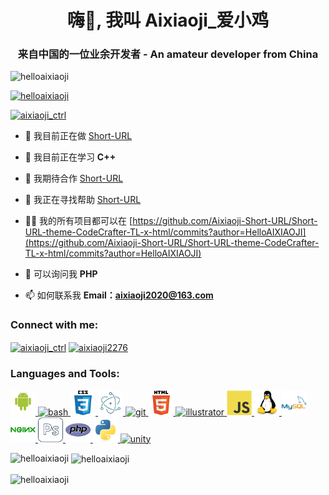 <h1 align="center">嗨👋, 我叫 Aixiaoji_爱小鸡</h1>
<h3 align="center">来自中国的一位业余开发者 - An amateur developer from China</h3>

<p align="left"> <img src="https://komarev.com/ghpvc/?username=helloaixiaoji&label=Profile%20views&color=0e75b6&style=flat" alt="helloaixiaoji" /> </p>

<p align="left"> <a href="https://github.com/ryo-ma/github-profile-trophy"><img src="https://github-profile-trophy.vercel.app/?username=helloaixiaoji" alt="helloaixiaoji" /></a> </p>

<p align="left"> <a href="https://twitter.com/aixiaoji_ctrl" target="blank"><img src="https://img.shields.io/twitter/follow/aixiaoji_ctrl?logo=twitter&style=for-the-badge" alt="aixiaoji_ctrl" /></a> </p>

- 🔭 我目前正在做 [Short-URL](https://github.com/Aixiaoji-Short-URL/Short-URL)

- 🌱 我目前正在学习 **C++**

- 👯 我期待合作 [Short-URL](https://github.com/Aixiaoji-Short-URL/Short-URL)

- 🤝 我正在寻找帮助 [Short-URL](https://github.com/Aixiaoji-Short-URL/Short-URL)

- 👨‍💻 我的所有项目都可以在 [https://github.com/Aixiaoji-Short-URL/Short-URL-theme-CodeCrafter-TL-x-html/commits?author=HelloAIXIAOJI](https://github.com/Aixiaoji-Short-URL/Short-URL-theme-CodeCrafter-TL-x-html/commits?author=HelloAIXIAOJI)

<!-- - 📝 我撰写文章在 [占位符](占位符) -->

- 💬 可以询问我 **PHP**

- 📫 如何联系我 **Email：aixiaoji2020@163.com**

<!-- - 📄 了解我的经历 [占位符](占位符) -->

<!-- - ⚡ 有趣的事实 **鸡你太美** -->

<h3 align="left">Connect with me:</h3>
<p align="left">
<a href="https://twitter.com/aixiaoji_ctrl" target="blank"><img align="center" src="https://raw.githubusercontent.com/rahuldkjain/github-profile-readme-generator/master/src/images/icons/Social/twitter.svg" alt="aixiaoji_ctrl" height="30" width="40" /></a>
<a href="https://www.youtube.com/c/aixiaoji2276" target="blank"><img align="center" src="https://raw.githubusercontent.com/rahuldkjain/github-profile-readme-generator/master/src/images/icons/Social/youtube.svg" alt="aixiaoji2276" height="30" width="40" /></a>
</p>

<h3 align="left">Languages and Tools:</h3>
<p align="left"> <a href="https://developer.android.com" target="_blank" rel="noreferrer"> <img src="https://raw.githubusercontent.com/devicons/devicon/master/icons/android/android-original-wordmark.svg" alt="android" width="40" height="40"/> </a> <a href="https://www.gnu.org/software/bash/" target="_blank" rel="noreferrer"> <img src="https://www.vectorlogo.zone/logos/gnu_bash/gnu_bash-icon.svg" alt="bash" width="40" height="40"/> </a> <a href="https://www.w3schools.com/css/" target="_blank" rel="noreferrer"> <img src="https://raw.githubusercontent.com/devicons/devicon/master/icons/css3/css3-original-wordmark.svg" alt="css3" width="40" height="40"/> </a> <a href="https://www.electronjs.org" target="_blank" rel="noreferrer"> <img src="https://raw.githubusercontent.com/devicons/devicon/master/icons/electron/electron-original.svg" alt="electron" width="40" height="40"/> </a> <a href="https://git-scm.com/" target="_blank" rel="noreferrer"> <img src="https://www.vectorlogo.zone/logos/git-scm/git-scm-icon.svg" alt="git" width="40" height="40"/> </a> <a href="https://www.w3.org/html/" target="_blank" rel="noreferrer"> <img src="https://raw.githubusercontent.com/devicons/devicon/master/icons/html5/html5-original-wordmark.svg" alt="html5" width="40" height="40"/> </a> <a href="https://www.adobe.com/in/products/illustrator.html" target="_blank" rel="noreferrer"> <img src="https://www.vectorlogo.zone/logos/adobe_illustrator/adobe_illustrator-icon.svg" alt="illustrator" width="40" height="40"/> </a> <a href="https://developer.mozilla.org/en-US/docs/Web/JavaScript" target="_blank" rel="noreferrer"> <img src="https://raw.githubusercontent.com/devicons/devicon/master/icons/javascript/javascript-original.svg" alt="javascript" width="40" height="40"/> </a> <a href="https://www.linux.org/" target="_blank" rel="noreferrer"> <img src="https://raw.githubusercontent.com/devicons/devicon/master/icons/linux/linux-original.svg" alt="linux" width="40" height="40"/> </a> <a href="https://www.mysql.com/" target="_blank" rel="noreferrer"> <img src="https://raw.githubusercontent.com/devicons/devicon/master/icons/mysql/mysql-original-wordmark.svg" alt="mysql" width="40" height="40"/> </a> <a href="https://www.nginx.com" target="_blank" rel="noreferrer"> <img src="https://raw.githubusercontent.com/devicons/devicon/master/icons/nginx/nginx-original.svg" alt="nginx" width="40" height="40"/> </a> <a href="https://www.photoshop.com/en" target="_blank" rel="noreferrer"> <img src="https://raw.githubusercontent.com/devicons/devicon/master/icons/photoshop/photoshop-line.svg" alt="photoshop" width="40" height="40"/> </a> <a href="https://www.php.net" target="_blank" rel="noreferrer"> <img src="https://raw.githubusercontent.com/devicons/devicon/master/icons/php/php-original.svg" alt="php" width="40" height="40"/> </a> <a href="https://www.python.org" target="_blank" rel="noreferrer"> <img src="https://raw.githubusercontent.com/devicons/devicon/master/icons/python/python-original.svg" alt="python" width="40" height="40"/> </a> <a href="https://unity.com/" target="_blank" rel="noreferrer"> <img src="https://www.vectorlogo.zone/logos/unity3d/unity3d-icon.svg" alt="unity" width="40" height="40"/> </a> </p>

<p><img align="left" src="https://github-readme-stats.vercel.app/api/top-langs?username=helloaixiaoji&show_icons=true&locale=en&layout=compact" alt="helloaixiaoji" /></p>

<p>&nbsp;<img align="center" src="https://github-readme-stats.vercel.app/api?username=helloaixiaoji&show_icons=true&locale=en" alt="helloaixiaoji" /></p>

<p><img align="center" src="https://github-readme-streak-stats.herokuapp.com/?user=helloaixiaoji&" alt="helloaixiaoji" /></p>

